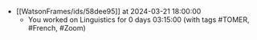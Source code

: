 
- [[WatsonFrames/ids/58dee95]] at 2024-03-21 18:00:00
  - You worked on Linguistics for 0 days 03:15:00 (with tags #TOMER, #French, #Zoom) 
